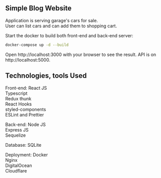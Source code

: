 ## Simple Blog Website

Application is serving garage's cars for sale. <br />
User can list cars and can add them to shopping cart.

Start the docker to build both front-end and back-end server:

```bash
docker-compose up -d --build
```

Open http://localhost:3000 with your browser to see the result.
API is on http://localhost:5000.

## Technologies, tools Used

Front-end:
React JS <br />
Typescript <br />
Redux thunk <br />
React Hooks <br />
styled-components <br />
ESLint and Prettier <br />

Back-end:
Node JS <br />
Express JS <br />
Sequelize <br />

Database:
SQLite <br />

Deployment:
Docker <br />
Nginx <br />
DigitalOcean <br />
Cloudflare <br />
